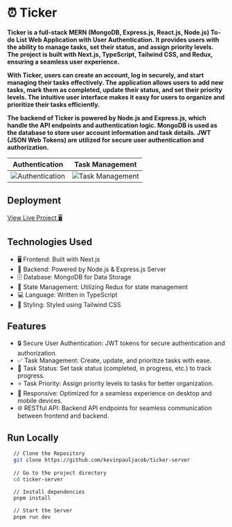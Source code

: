 # ⏰ Ticker

**Ticker is a full-stack MERN (MongoDB, Express.js, React.js, Node.js) To-do List Web Application with User Authentication. It provides users with the ability to manage tasks, set their status, and assign priority levels. The project is built with Next.js, TypeScript, Tailwind CSS, and Redux, ensuring a seamless user experience.**

**With Ticker, users can create an account, log in securely, and start managing their tasks effectively. The application allows users to add new tasks, mark them as completed, update their status, and set their priority levels. The intuitive user interface makes it easy for users to organize and prioritize their tasks efficiently.**

**The backend of Ticker is powered by Node.js and Express.js, which handle the API endpoints and authentication logic. MongoDB is used as the database to store user account information and task details. JWT (JSON Web Tokens) are utilized for secure user authentication and authorization.**

| Authentication | Task Management |
| --- | --- |
| ![Authentication](https://cdn.discordapp.com/attachments/918024642860548126/1121337169756303550/mobile_2.png) | ![Task Management](https://cdn.discordapp.com/attachments/918024642860548126/1121337169500446750/mobile_3.png) | 

## Deployment

[View Live Project 🖥](https://ticker.kevinpaul.xyz/)

## Technologies Used

- 🖥️ Frontend: Built with Next.js
- 💾 Backend: Powered by Node.js & Express.js Server
- 🗄️ Database: MongoDB for Data Storage
- 🚀 State Management: Utilizing Redux for state management
- 💻 Language: Written in TypeScript
- 🎨 Styling: Styled using Tailwind CSS

## Features

- 🔒 Secure User Authentication: JWT tokens for secure authentication and authorization.
- ✅ Task Management: Create, update, and prioritize tasks with ease.
- 🔄 Task Status: Set task status (completed, in progress, etc.) to track progress.
- ⭐ Task Priority: Assign priority levels to tasks for better organization.
- 📱 Responsive: Optimized for a seamless experience on desktop and mobile devices.
- 🌐 RESTful API: Backend API endpoints for seamless communication between frontend and backend.

## Run Locally

```bash
  // Clone the Repository
  git clone https://github.com/kevinpauljacob/ticker-server
  
  // Go to the project directory
  cd ticker-server

  // Install dependencies
  pnpm install

  // Start the Server
  pnpm run dev
